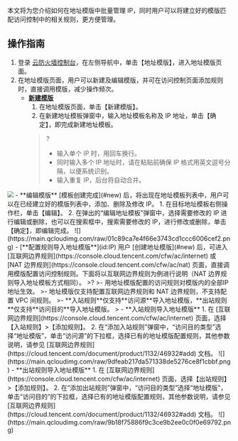 本文将为您介绍如何在地址模版中批量管理 IP，同时用户可以将建立好的模版匹配访问控制中的相关规则，更方便管理。

## 操作指南

1. 登录 [云防火墙控制台](https://console.cloud.tencent.com/cfw/asset)，在左侧导航中，单击【地址模版】，进入地址模版页面。
2. 在地址模版页面，用户可以新建及编辑模版，并可在访问控制页面添加规则时，直接调用模版，减少操作频次。
	- [**新建模版**](id:new)
		1. 在地址模版页面，单击【新建模版】。
		2. 在新建地址模板弹窗中，输入地址模板名称及 IP 地址，单击【确定】，即完成新建地址模板。
		>?
		>- 输入单个 IP 时，用回车换行。
		>- 同时输入多个 IP 地址时，请在粘贴前确保 IP 格式用英文逗号分隔，以便系统识别。
		>- 输入重复 IP，后台将自动合并。
		>
<img src="https://main.qcloudimg.com/raw/ea9310d9e2577932692b9c2a19b1265c.png" style="zoom:85%;" />
	- **编辑模版**
	[模板创建完成](#new) 后，将出现在地址模板列表中，用户可以在已经建立好的模版列表中，添加、删除及修改 IP。
		1. 在目标地址模板右侧操作栏，单击【编辑】。
		2. 在弹出的“编辑地址模板”弹窗中，选择需要修改的 IP 进行编辑或删除，也可以在搜索框中，搜索需要修改的 IP，进行修改或删除，单击【确定】，即编辑完成。
![](https://main.qcloudimg.com/raw/01c89ca7e4f66e3743cd1ccc6006cef2.png)
	- [**配置规则导入地址模版**](id:IP)
用户 [创建地址模版](#new) 后，可进入 [互联网边界规则](https://console.cloud.tencent.com/cfw/ac/internet) 或 [NAT 边界规则](https://console.cloud.tencent.com/cfw/ac/nat) 页面，直接调用模版配置访问控制规则。下面将以互联网边界规则为例进行说明（NAT 边界规则导入地址模板方式相同）。
>?
>- 用地址模版配置的访问规则对模版内的全部IP地址生效。
>- 地址模版仅支持配置互联网边界规则和 NAT 边界规则，不支持配置 VPC 间规则。
>- **入站规则**仅支持**访问源**导入地址模版，**出站规则**仅支持**访问目的**导入地址模版。
>
   - **入站规则导入地址模版**
		1. 在 [互联网边界规则](https://console.cloud.tencent.com/cfw/ac/internet) 页面，选择【入站规则】>【添加规则】。
		2. 在“添加入站规则”弹窗中，“访问目的类型”选择“地址模版”，单击“访问源”的下拉框，选择已有的地址模版配置规则，其他参数说明，请参见 [互联网边界规则](https://cloud.tencent.com/document/product/1132/46932#add) 文档。
![](https://main.qcloudimg.com/raw/9dfeab217da571338de5276ce8f1cbbf.png)   
 - **出站规则导入地址模版**
		1. 在 [互联网边界规则](https://console.cloud.tencent.com/cfw/ac/internet) 页面，选择【出站规则】>【添加规则】。
		2. 在“添加出站规则”弹窗中，“访问目的类型”选择“地址模版”，单击“访问目的”的下拉框，选择已有的地址模版配置规则，其他参数说明，请参见 [互联网边界规则](https://cloud.tencent.com/document/product/1132/46932#add) 文档。
	![](https://main.qcloudimg.com/raw/9b18f75886f9c3ce9b2ee0c0f0e69792.png)
